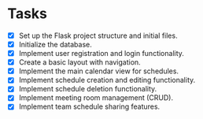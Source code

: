 # Tasks

- [x] Set up the Flask project structure and initial files.
- [x] Initialize the database.
- [x] Implement user registration and login functionality.
- [x] Create a basic layout with navigation.
- [x] Implement the main calendar view for schedules.
- [x] Implement schedule creation and editing functionality.
- [x] Implement schedule deletion functionality.
- [x] Implement meeting room management (CRUD).
- [x] Implement team schedule sharing features.